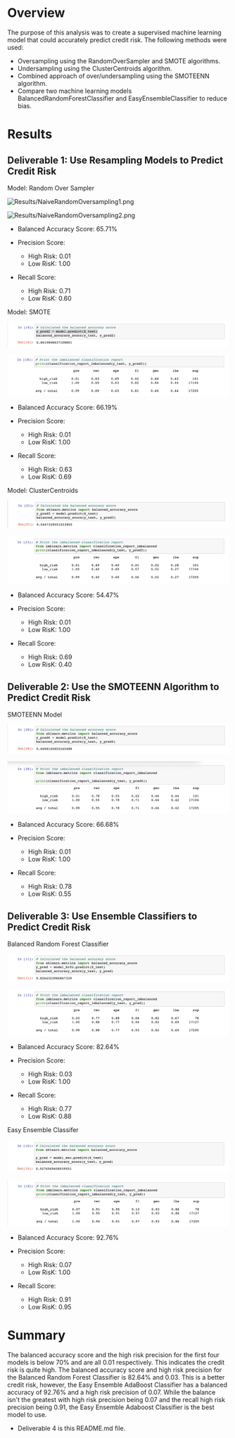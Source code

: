 # Overview

The purpose of this analysis was to create a supervised machine learning model that could accurately predict credit risk. The following methods were used:

* Oversampling using the RandomOverSampler and SMOTE algorithms.
* Undersampling using the ClusterCentroids algorithm.
* Combined approach of over/undersampling using the SMOTEENN algorithm.
* Compare two machine learning models BalancedRandomForestClassifier and EasyEnsembleClassifier to reduce bias.

# Results

## Deliverable 1: Use Resampling Models to Predict Credit Risk

Model: Random Over Sampler

![Results/NaiveRandomOversampling1.png](https://github.com/bamertz/Credit_Risk_Analysis/blob/bc51e15dde79421b866323360b49c347efe5a072/Results/NaiveRandomOversampling1.png)


![Results/NaiveRandomOversampling2.png](https://github.com/bamertz/Credit_Risk_Analysis/blob/51d42f8a5f977e2fe5e962bc93c36e3e682c474c/Results/NaiveRandomOversampling2.png)

* Balanced Accuracy Score: 65.71%

* Precision Score: 
  * High Risk: 0.01
  * Low RisK: 1.00

* Recall Score:
  * High Risk: 0.71
  * Low RisK: 0.60

Model: SMOTE

![Results/SMOTEOversampling1.png](Results/SMOTEOversampling1.png)

![Results/SMOTEOversampling2.png](Results/SMOTEOversampling2.png)

* Balanced Accuracy Score: 66.19%

* Precision Score:
  * High Risk: 0.01
  * Low RisK: 1.00

* Recall Score:
  * High Risk: 0.63
  * Low RisK: 0.69


Model: ClusterCentroids

![Results/Undersampling1.png](Results/Undersampling1.png)

![Results/Undersampling2.png](Results/Undersampling2.png)

* Balanced Accuracy Score: 54.47%

* Precision Score:
  * High Risk: 0.01
  * Low RisK: 1.00

* Recall Score:
  * High Risk: 0.69
  * Low RisK: 0.40


## Deliverable 2: Use the SMOTEENN Algorithm to Predict Credit Risk

SMOTEENN Model

![Results/SMOTEENN1.png](Results/SMOTEENN1.png)

![Results/SMOTEENN2.png](Results/SMOTEENN2.png)

* Balanced Accuracy Score: 66.68%

* Precision Score:
  * High Risk: 0.01
  * Low RisK: 1.00

* Recall Score:
  * High Risk: 0.78
  * Low RisK: 0.55


## Deliverable 3: Use Ensemble Classifiers to Predict Credit Risk

Balanced Random Forest Classifier

![Results/BalancedRandomForestClassifier1.png](Results/BalancedRandomForestClassifier1.png)

![Results/BalancedRandomForestClassifier2.png](Results/BalancedRandomForestClassifier2.png)

* Balanced Accuracy Score: 82.64%

* Precision Score:
  * High Risk: 0.03
  * Low RisK: 1.00

* Recall Score:
  * High Risk: 0.77
  * Low RisK: 0.88

Easy Ensemble Classifer

![Results/EasyEnsembleAdaBoostClassifier1.png](Results/EasyEnsembleAdaBoostClassifier1.png)

![Results/EasyEnsembleAdaBoostClassifier2.png](Results/EasyEnsembleAdaBoostClassifier2.png)

* Balanced Accuracy Score: 92.76%

* Precision Score:
  * High Risk: 0.07
  * Low RisK: 1.00

* Recall Score:
  * High Risk: 0.91
  * Low RisK: 0.95

# Summary

The balanced accuracy score and the high risk precision for the first four models is below 70% and are all 0.01 respectively. This indicates the credit risk is quite high. The balanced accuracy score and high risk precision for the Balanced Random Forest Classifier is 82.64% and 0.03. This is a better credit risk, however, the Easy Ensemble AdaBoost Classifier has a balanced accuracy of 92.76% and a high risk precision of 0.07. While the balance isn't the greatest with high risk precision being 0.07 and the recall high risk precision being 0.91, the Easy Ensemble Adaboost Classifier is the best model to use. 

* Deliverable 4 is this README.md file.
